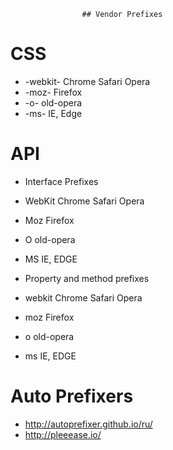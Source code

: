                     ## Vendor Prefixes
                    
# CSS
* -webkit-  Chrome Safari Opera
* -moz-     Firefox
* -o-       old-opera
* -ms-      IE, Edge

# API
* Interface Prefixes
*   WebKit  Chrome Safari Opera
*   Moz     Firefox
*   O       old-opera
*   MS      IE, EDGE

* Property and method prefixes
*   webkit  Chrome Safari Opera
*   moz     Firefox
*   o       old-opera
*   ms      IE, EDGE

# Auto Prefixers
* http://autoprefixer.github.io/ru/
* http://pleeease.io/